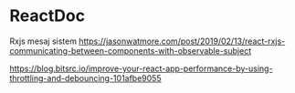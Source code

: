 # ReactDoc

Rxjs mesaj sistem
https://jasonwatmore.com/post/2019/02/13/react-rxjs-communicating-between-components-with-observable-subject

https://blog.bitsrc.io/improve-your-react-app-performance-by-using-throttling-and-debouncing-101afbe9055

